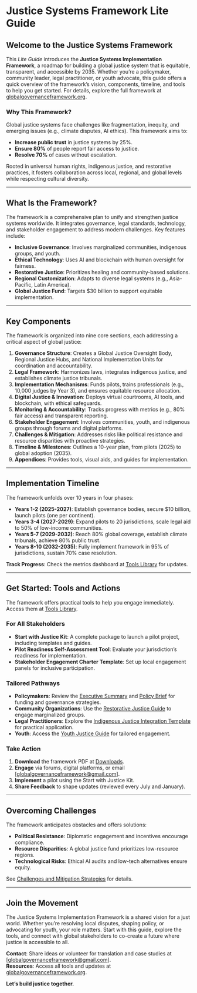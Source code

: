 # Justice Systems Framework Lite Guide

## Welcome to the Justice Systems Framework
This *Lite Guide* introduces the **Justice Systems Implementation Framework**, a roadmap for building a global justice system that is equitable, transparent, and accessible by 2035. Whether you’re a policymaker, community leader, legal practitioner, or youth advocate, this guide offers a quick overview of the framework’s vision, components, timeline, and tools to help you get started. For details, explore the full framework at [globalgovernanceframework.org](/frameworks/justice-systems).

### Why This Framework?
Global justice systems face challenges like fragmentation, inequity, and emerging issues (e.g., climate disputes, AI ethics). This framework aims to:
- **Increase public trust** in justice systems by 25%.
- **Ensure 80%** of people report fair access to justice.
- **Resolve 70%** of cases without escalation.

Rooted in universal human rights, indigenous justice, and restorative practices, it fosters collaboration across local, regional, and global levels while respecting cultural diversity.

---

## What Is the Framework?
The framework is a comprehensive plan to unify and strengthen justice systems worldwide. It integrates governance, legal standards, technology, and stakeholder engagement to address modern challenges. Key features include:
- **Inclusive Governance**: Involves marginalized communities, indigenous groups, and youth.
- **Ethical Technology**: Uses AI and blockchain with human oversight for fairness.
- **Restorative Justice**: Prioritizes healing and community-based solutions.
- **Regional Customization**: Adapts to diverse legal systems (e.g., Asia-Pacific, Latin America).
- **Global Justice Fund**: Targets $30 billion to support equitable implementation.

---

## Key Components
The framework is organized into nine core sections, each addressing a critical aspect of global justice:

1. **Governance Structure**: Creates a Global Justice Oversight Body, Regional Justice Hubs, and National Implementation Units for coordination and accountability.
2. **Legal Framework**: Harmonizes laws, integrates indigenous justice, and establishes climate justice tribunals.
3. **Implementation Mechanisms**: Funds pilots, trains professionals (e.g., 10,000 judges by Year 3), and ensures equitable resource allocation.
4. **Digital Justice & Innovation**: Deploys virtual courtrooms, AI tools, and blockchain, with ethical safeguards.
5. **Monitoring & Accountability**: Tracks progress with metrics (e.g., 80% fair access) and transparent reporting.
6. **Stakeholder Engagement**: Involves communities, youth, and indigenous groups through forums and digital platforms.
7. **Challenges & Mitigation**: Addresses risks like political resistance and resource disparities with proactive strategies.
8. **Timeline & Milestones**: Outlines a 10-year plan, from pilots (2025) to global adoption (2035).
9. **Appendices**: Provides tools, visual aids, and guides for implementation.

---

## Implementation Timeline
The framework unfolds over 10 years in four phases:

- **Years 1-2 (2025-2027)**: Establish governance bodies, secure $10 billion, launch pilots (one per continent).
- **Years 3-4 (2027-2029)**: Expand pilots to 20 jurisdictions, scale legal aid to 50% of low-income communities.
- **Years 5-7 (2029-2032)**: Reach 80% global coverage, establish climate tribunals, achieve 80% public trust.
- **Years 8-10 (2032-2035)**: Fully implement framework in 95% of jurisdictions, sustain 70% case resolution.

**Track Progress**: Check the metrics dashboard at [Tools Library](/frameworks/tools/justice-systems) for updates.

---

## Get Started: Tools and Actions
The framework offers practical tools to help you engage immediately. Access them at [Tools Library](/frameworks/tools/justice-systems).

### For All Stakeholders
- **Start with Justice Kit**: A complete package to launch a pilot project, including templates and guides.
- **Pilot Readiness Self-Assessment Tool**: Evaluate your jurisdiction’s readiness for implementation.
- **Stakeholder Engagement Charter Template**: Set up local engagement panels for inclusive participation.

### Tailored Pathways
- **Policymakers**: Review the [Executive Summary](/frameworks/tools/justice-systems/executive-summary-en.pdf) and [Policy Brief](/frameworks/tools/justice-systems/policy-brief-en.pdf) for funding and governance strategies.
- **Community Organizations**: Use the [Restorative Justice Guide](/frameworks/tools/justice-systems/restorative-justice-guide-en.pdf) to engage marginalized groups.
- **Legal Practitioners**: Explore the [Indigenous Justice Integration Template](/frameworks/tools/justice-systems/indigenous-justice-integration-template-en.pdf) for practical application.
- **Youth**: Access the [Youth Justice Guide](/frameworks/tools/justice-systems/youth-justice-guide-en.pdf) for tailored engagement.

### Take Action
1. **Download** the framework PDF at [Downloads](/downloads).
2. **Engage** via forums, digital platforms, or email [globalgovernanceframework@gmail.com].
3. **Implement** a pilot using the Start with Justice Kit.
4. **Share Feedback** to shape updates (reviewed every July and January).

---

## Overcoming Challenges
The framework anticipates obstacles and offers solutions:
- **Political Resistance**: Diplomatic engagement and incentives encourage compliance.
- **Resource Disparities**: A global justice fund prioritizes low-resource regions.
- **Technological Risks**: Ethical AI audits and low-tech alternatives ensure equity.

See [Challenges and Mitigation Strategies](/frameworks/justice-systems/challenges-mitigation) for details.

---

## Join the Movement
The Justice Systems Implementation Framework is a shared vision for a just world. Whether you’re resolving local disputes, shaping policy, or advocating for youth, your role matters. Start with this guide, explore the tools, and connect with global stakeholders to co-create a future where justice is accessible to all.

**Contact**: Share ideas or volunteer for translation and case studies at [globalgovernanceframework@gmail.com].  
**Resources**: Access all tools and updates at [globalgovernanceframework.org](/frameworks/tools/justice-systems).

**Let’s build justice together.**
